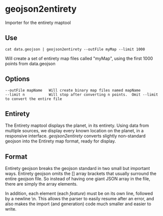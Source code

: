 # geojson2entirety
Importer for the entirety maptool

## Use

    cat data.geojson | geojson2entirety --outFile myMap --limit 1000

Will create a set of entirety map files called "myMap", using the first 1000 points from data.geojson

## Options

    --outFile mapName   Will create binary map files named mapName
    --limit n           Will stop after converting n points.  Omit --limit to convert the entire file

## Entirety

The Entirety maptool displays the planet, in its entirety.  Using data from multiple sources, we display every known location on the planet, in a responsive interface.  *geojson2entirety* converts slightly non-standard geojson into the Entirety map format, ready for display.

## Format

Entirety geojson breaks the geojson standard in two small but important ways.  Entirety geojson omits the [] array brackets that usually surround the entire geojson file.  So instead of having one giant JSON array in the file, there are simply the array elements.

In addition, each element (each *feature*) must be on its own line, followed by a newline \n.  This allows the parser to easily resume after an error, and also makes the import (and generation) code much smaller and easier to write.
